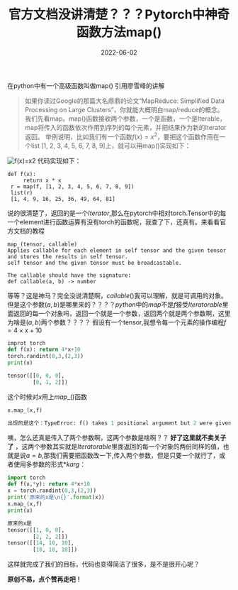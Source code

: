 ﻿---
title: 官方文档没讲清楚？？？Pytorch中神奇函数方法map()
date: 2022-06-02
tags: Pytorch
categories: 编程
thumbnail: https://tvax3.sinaimg.cn/mw690/94aee95bgy1h2tsmk5ivwj24mo334qv6.jpg
mathjax: true
---

在python中有一个高级函数叫做map()
引用廖雪峰的讲解

> 如果你读过Google的那篇大名鼎鼎的论文“MapReduce: Simplified Data Processing on Large Clusters”，你就能大概明白map/reduce的概念。
> 我们先看map。map()函数接收两个参数，一个是函数，一个是Iterable，map将传入的函数依次作用到序列的每个元素，并把结果作为新的Iterator返回。
> 举例说明，比如我们有一个函数$f(x)=x^2$，要把这个函数作用在一个list [1, 2, 3, 4, 5, 6, 7, 8, 9]上，就可以用map()实现如下：

![$f(x)=x2$](https://img-blog.csdnimg.cn/20200721170555544.png?x-oss-process=image/watermark,type_ZmFuZ3poZW5naGVpdGk,shadow_10,text_aHR0cHM6Ly9ibG9nLmNzZG4ubmV0L3NoYXJlNzI3MTg2NjMw,size_16,color_FFFFFF,t_70#pic_center)
代码实现如下：
```
def f(x):
	 return x * x
 r = map(f, [1, 2, 3, 4, 5, 6, 7, 8, 9])
 list(r)
 [1, 4, 9, 16, 25, 36, 49, 64, 81]
```
说的很清楚了，返回的是一个$Iterator$,那么在pytorch中相对torch.Tensor中的每一个element进行函数运算有没有torch的函数呢，我查了下，还真有。来看看官方文档的教程

```
map_(tensor, callable)
Applies callable for each element in self tensor and the given tensor and stores the results in self tensor. 
self tensor and the given tensor must be broadcastable.

The callable should have the signature:
def callable(a, b) -> number
```
等等？这是神马？完全没说清楚啊，$callable()$我可以理解，就是可调用的对象。但是这个参数$(a,b)$是哪里来的？？？？$python$中的$map$不是$f$接受$Iteratorable$里面返回的每一个对象吗，返回一个就是一个参数，返回两个就是两个参数啊，这里为啥是$(a,b)$两个参数？？？？
假设有一个tensor,我想令每一个元素的操作编程$f = 4\times{x}+10$

```python
improt torch
def f(x): return 4*x+10
torch.randint(0,3,(2,3))
print(x)
```

```python
tensor([[0, 0, 0],
        [0, 1, 2]])
```
这个时候对$x$用上$map\_()$函数

```python
x.map_(x,f)

出现的是这个：TypeError: f() takes 1 positional argument but 2 were given
```
咦，怎么还真是传入了两个参数啊，这两个参数是啥啊？？
**好了这里就不卖关子了** ，这两个参数其实就是$Iteratorable$里面返回的每一个对象的两份同样的值，也就是说$a=b$,那我们需要把函数改一下,传入两个参数，但是只要一个就行了，或者使用多参数的形式$*karg$：

```python
import torch
def f(x,*y): return 4*x+10
x = torch.randint(0,3,(2,3))
print('原来的x是\n{}'.format(x))
x.map_(x,f)
print(x)
```

```python
原来的x是
tensor([[1, 0, 0],
        [2, 2, 2]])
tensor([[14, 10, 10],
        [18, 18, 18]])
```
这样就完成了我们的目标，代码也变得简洁了很多，是不是很开心呢？

**原创不易，点个赞再走吧！**

